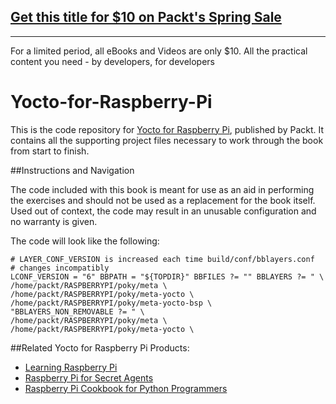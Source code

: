 ## [Get this title for $10 on Packt's Spring Sale](https://www.packt.com/B04136?utm_source=github&utm_medium=packt-github-repo&utm_campaign=spring_10_dollar_2022)
-----
For a limited period, all eBooks and Videos are only $10. All the practical content you need \- by developers, for developers

# Yocto-for-Raspberry-Pi

This is the code repository for [Yocto for Raspberry Pi](https://www.packtpub.com/hardware-and-creative/yocto-raspberry-pi?utm_source=GitHub&utm_medium=Repo&utm_campaign=9781785281952), published by Packt. It contains all the supporting project files necessary to work through the book from start to finish.

##Instructions and Navigation

The code included with this book is meant for use as an aid in performing the exercises and should not be used as a replacement for the book itself.
Used out of context, the code may result in an unusable configuration and no warranty is given.

The code will look like the following:
```
# LAYER_CONF_VERSION is increased each time build/conf/bblayers.conf
# changes incompatibly
LCONF_VERSION = "6" BBPATH = "${TOPDIR}" BBFILES ?= "" BBLAYERS ?= " \
/home/packt/RASPBERRYPI/poky/meta \
/home/packt/RASPBERRYPI/poky/meta-yocto \
/home/packt/RASPBERRYPI/poky/meta-yocto-bsp \
"BBLAYERS_NON_REMOVABLE ?= " \
/home/packt/RASPBERRYPI/poky/meta \
/home/packt/RASPBERRYPI/poky/meta-yocto \

```


##Related Yocto for Raspberry Pi Products:

* [Learning Raspberry Pi](https://www.packtpub.com/hardware-and-creative/learning-raspberry-pi?utm_source=GitHub&utm_medium=Repo&utm_campaign=9781783982820)
* [Raspberry Pi for Secret Agents](https://www.packtpub.com/hardware-and-creative/raspberry-pi-secret-agents?utm_source=GitHub&utm_medium=Repo&utm_campaign=9781849695787)
* [Raspberry Pi Cookbook for Python Programmers](https://www.packtpub.com/hardware-and-creative/raspberry-pi-cookbook-python-programmers?utm_source=GitHub&utm_medium=Repo&utm_campaign=9781849696623)

